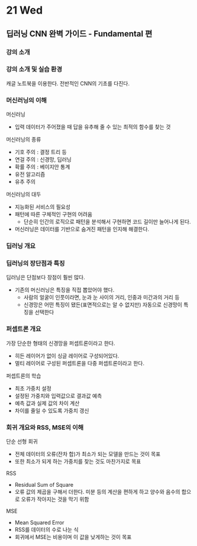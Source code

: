 # 21 Wed

## 딥러닝 CNN 완벽 가이드 - Fundamental 편

### 강의 소개



### 강의 소개 및 실습 환경

캐글 노트북을 이용한다. 전반적인 CNN의 기초를 다진다.

### 

### 머신러닝의 이해

머신러닝

* 입력 데이터가 주어졌을 때 답을 유추해 줄 수 있는 최적의 함수를 찾는 것

머신러닝의 종류

* 기호 주의 : 결정 트리 등
* 연걸 주의 : 신경망, 딥러닝
* 확률 주의 : 베이지안 통계
* 유전 알고리즘
* 유추 주의

머신러닝의 대두

* 지능화된 서비스의 필요성
* 패턴에 따른 구체적인 구현의 어려움
  * 단순히 인간의 로직으로 패턴을 분석해서 구현하면 코드 길이만 늘어나게 된다.
* 머신러닝은 데이터를 기반으로 숨겨진 패턴을 인지해 해결한다.



### 딥러닝 개요





### 딥러닝의 장단점과 특징

딥러닝은 단점보다 장점이 훨씬 많다.

* 기존의 머신러닝은 특징을 직접 뽑았어야 했다.
  * 사람의 얼굴이 인풋이라면, 눈과 눈 사이의 거리, 인중과 미간과의 거리 등
  * 신경망은 어떤 특징이 됐든\(표면적으로는 알 수 없지만\) 자동으로 신경망이 특징을 선택한다



### 퍼셉트론 개요

가장 단순한 형태의 신경망을 퍼셉트론이라고 한다.

* 히든 레이어가 없이 싱글 레이어로 구성되어있다.
* 멀티 레이어로 구성된 퍼셉트론을 다중 퍼셉트론이라고 한다.

퍼셉트론의 학습

* 최초 가중치 설정
* 설정된 가중치와 입력값으로 결과값 예측
* 예측 값과 실제 값의 차이 계산
* 차이를 줄일 수 있도록 가중치 갱신



### 회귀 개요와 RSS, MSE의 이해

단순 선형 회귀

* 전체 데이터의 오류\(잔차 합\)가 최소가 되는 모델을 만드는 것이 목표
* 또한 최소가 되게 하는 가중치를 찾는 것도 마찬가지로 목표

RSS

* Residual Sum of Square
* 오류 값의 제곱을 구해서 더한다. 미분 등의 계산을 편하게 하고 양수와 음수의 합으로 오류가 작아지는 것을 막기 위함

MSE

* Mean Squared Error
* RSS를 데이터의 수로 나눈 식
* 회귀에서 MSE는 비용이며 이 값을 낮게하는 것이 목표

